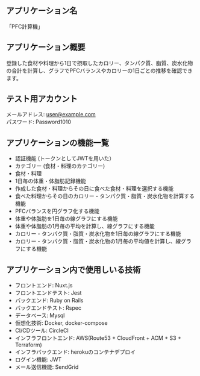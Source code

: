 ## アプリケーション名
「PFC計算機」

## アプリケーション概要
登録した食材や料理から1日で摂取したカロリー、タンパク質、脂質、炭水化物の合計を計算し、グラフでPFCバランスやカロリーの1日ごとの推移を確認できます。

## テスト用アカウント
メールアドレス: user@example.com  
パスワード: Password1010

## アプリケーションの機能一覧
- 認証機能 (トークンとしてJWTを用いた）
- カテゴリー (食材・料理のカテゴリー)
- 食材・料理
- 1日毎の体重・体脂肪記録機能
- 作成した食材・料理からその日に食べた食材・料理を選択する機能
- 食べた料理からその日のカロリー・タンパク質・脂質・炭水化物を計算する機能
- PFCバランスを円グラフ化する機能
- 体重や体脂肪を1日毎の線グラフにする機能
- 体重や体脂肪の1月毎の平均を計算し、線グラフにする機能
- カロリー・タンパク質・脂質・炭水化物を1日毎の線グラフにする機能
- カロリー・タンパク質・脂質・炭水化物の1月毎の平均値を計算し、線グラフにする機能

## アプリケーション内で使用しいる技術
- フロントエンド: Nuxt.js
- フロントエンドテスト: Jest
- バックエンド: Ruby on Rails
- バックエンドテスト: Rspec
- データベース: Mysql
- 仮想化技術: Docker, docker-compose
- CI/CDツール: CircleCI
- インフラフロントエンド: AWS(Route53 + CloudFront + ACM + S3 + Terraform)
- インフラバックエンド: herokuのコンテナデプロイ
- ログイン機能: JWT
- メール送信機能: SendGrid
